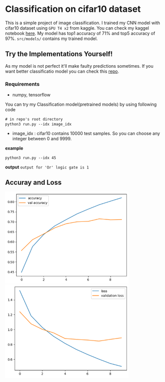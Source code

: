 # Classification on cifar10 dataset

This is a simple project of image classification. I trained my CNN model with cifar10 dataset using `GPU T4 x2` from kaggle. You can check my kaggel notebook [here](https://www.kaggle.com/code/kavyas1996/cnn-cifar10-classification). My model has top1 accuracy of 71% and top5 accuracy of 97%. `src/models/` contains my trained model.

## Try the Implementations Yourself!

As my model is not perfect it'll make faulty predictions sometimes. If you want better classificatio model you can check this [repo](https://www.github.com/kavysabu1996/ViT).

### Requirements
- numpy, tensorflow

You can try my Classification model(pretrained models) by using following code
```
# in repo's root directory
python3 run.py --idx image_idx
```
- image_idx : cifar10 contains 10000 test samples. So you can choose any integer between 0 and 9999.

**example**
```
python3 run.py --idx 45
```
**output**
`output for 'Or' logic gate is 1`

## Accuray and Loss 

<div>
  <img src="src/accuracy.png" alt="Image 1" width="400" />
  <img src="src/loss.png" alt="Image 2" width="400" />
</div>

